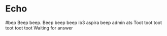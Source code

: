 # Echo
#bep
Beep beep.  Beep beep beep ib3 aspira beep admin ats
Toot toot toot toot toot toot 
Waiting for answer
